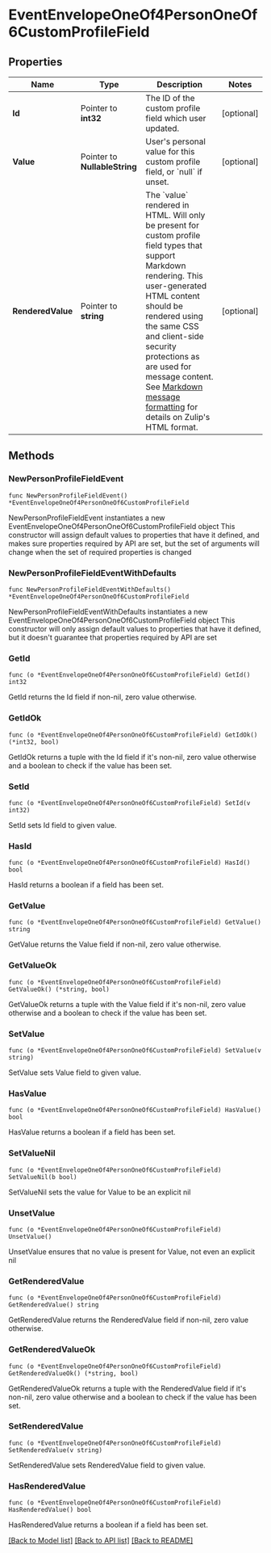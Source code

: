 # EventEnvelopeOneOf4PersonOneOf6CustomProfileField

## Properties

Name | Type | Description | Notes
------------ | ------------- | ------------- | -------------
**Id** | Pointer to **int32** | The ID of the custom profile field which user updated.  | [optional] 
**Value** | Pointer to **NullableString** | User&#39;s personal value for this custom profile field, or &#x60;null&#x60; if unset.  | [optional] 
**RenderedValue** | Pointer to **string** | The &#x60;value&#x60; rendered in HTML. Will only be present for custom profile field types that support Markdown rendering.  This user-generated HTML content should be rendered using the same CSS and client-side security protections as are used for message content.  See [Markdown message formatting](/api/message-formatting) for details on Zulip&#39;s HTML format.  | [optional] 

## Methods

### NewPersonProfileFieldEvent

`func NewPersonProfileFieldEvent() *EventEnvelopeOneOf4PersonOneOf6CustomProfileField`

NewPersonProfileFieldEvent instantiates a new EventEnvelopeOneOf4PersonOneOf6CustomProfileField object
This constructor will assign default values to properties that have it defined,
and makes sure properties required by API are set, but the set of arguments
will change when the set of required properties is changed

### NewPersonProfileFieldEventWithDefaults

`func NewPersonProfileFieldEventWithDefaults() *EventEnvelopeOneOf4PersonOneOf6CustomProfileField`

NewPersonProfileFieldEventWithDefaults instantiates a new EventEnvelopeOneOf4PersonOneOf6CustomProfileField object
This constructor will only assign default values to properties that have it defined,
but it doesn't guarantee that properties required by API are set

### GetId

`func (o *EventEnvelopeOneOf4PersonOneOf6CustomProfileField) GetId() int32`

GetId returns the Id field if non-nil, zero value otherwise.

### GetIdOk

`func (o *EventEnvelopeOneOf4PersonOneOf6CustomProfileField) GetIdOk() (*int32, bool)`

GetIdOk returns a tuple with the Id field if it's non-nil, zero value otherwise
and a boolean to check if the value has been set.

### SetId

`func (o *EventEnvelopeOneOf4PersonOneOf6CustomProfileField) SetId(v int32)`

SetId sets Id field to given value.

### HasId

`func (o *EventEnvelopeOneOf4PersonOneOf6CustomProfileField) HasId() bool`

HasId returns a boolean if a field has been set.

### GetValue

`func (o *EventEnvelopeOneOf4PersonOneOf6CustomProfileField) GetValue() string`

GetValue returns the Value field if non-nil, zero value otherwise.

### GetValueOk

`func (o *EventEnvelopeOneOf4PersonOneOf6CustomProfileField) GetValueOk() (*string, bool)`

GetValueOk returns a tuple with the Value field if it's non-nil, zero value otherwise
and a boolean to check if the value has been set.

### SetValue

`func (o *EventEnvelopeOneOf4PersonOneOf6CustomProfileField) SetValue(v string)`

SetValue sets Value field to given value.

### HasValue

`func (o *EventEnvelopeOneOf4PersonOneOf6CustomProfileField) HasValue() bool`

HasValue returns a boolean if a field has been set.

### SetValueNil

`func (o *EventEnvelopeOneOf4PersonOneOf6CustomProfileField) SetValueNil(b bool)`

 SetValueNil sets the value for Value to be an explicit nil

### UnsetValue
`func (o *EventEnvelopeOneOf4PersonOneOf6CustomProfileField) UnsetValue()`

UnsetValue ensures that no value is present for Value, not even an explicit nil
### GetRenderedValue

`func (o *EventEnvelopeOneOf4PersonOneOf6CustomProfileField) GetRenderedValue() string`

GetRenderedValue returns the RenderedValue field if non-nil, zero value otherwise.

### GetRenderedValueOk

`func (o *EventEnvelopeOneOf4PersonOneOf6CustomProfileField) GetRenderedValueOk() (*string, bool)`

GetRenderedValueOk returns a tuple with the RenderedValue field if it's non-nil, zero value otherwise
and a boolean to check if the value has been set.

### SetRenderedValue

`func (o *EventEnvelopeOneOf4PersonOneOf6CustomProfileField) SetRenderedValue(v string)`

SetRenderedValue sets RenderedValue field to given value.

### HasRenderedValue

`func (o *EventEnvelopeOneOf4PersonOneOf6CustomProfileField) HasRenderedValue() bool`

HasRenderedValue returns a boolean if a field has been set.


[[Back to Model list]](../README.md#documentation-for-models) [[Back to API list]](../README.md#documentation-for-api-endpoints) [[Back to README]](../README.md)


